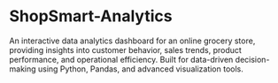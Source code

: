 # ShopSmart-Analytics
An interactive data analytics dashboard for an online grocery store, providing insights into customer behavior, sales trends, product performance, and operational efficiency. Built for data-driven decision-making using Python, Pandas, and advanced visualization tools.
